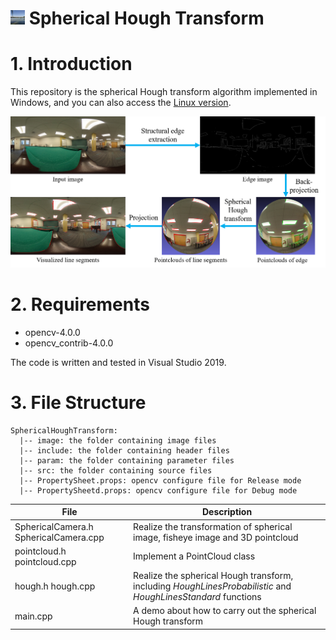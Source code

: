 [<img height="23" src="https://github.com/lh9171338/Outline/blob/master/icon.jpg"/>](https://github.com/lh9171338/Outline) Spherical Hough Transform
===

# 1. Introduction
This repository is the spherical Hough transform algorithm implemented in Windows, and you can also access the [Linux version](https://github.com/lh9171338/Spherical-Hough-Transform/tree/Linux).

![image](https://github.com/lh9171338/Spherical-Hough-Transform/blob/main/SphericalHoughTransform/image/figure.png)  

# 2. Requirements
* opencv-4.0.0
* opencv_contrib-4.0.0

The code is written and tested in Visual Studio 2019.

# 3. File Structure
```
SphericalHoughTransform:
  |-- image: the folder containing image files
  |-- include: the folder containing header files
  |-- param: the folder containing parameter files
  |-- src: the folder containing source files
  |-- PropertySheet.props: opencv configure file for Release mode
  |-- PropertySheetd.props: opencv configure file for Debug mode
```

| File | Description |
| --- | --- |
| SphericalCamera.h SphericalCamera.cpp| Realize the transformation of spherical image, fisheye image and 3D pointcloud  |
| pointcloud.h pointcloud.cpp | Implement a PointCloud class |
| hough.h hough.cpp | Realize the spherical Hough transform, including *HoughLinesProbabilistic* and *HoughLinesStandard* functions |
| main.cpp | A demo about how to carry out the spherical Hough transform |
